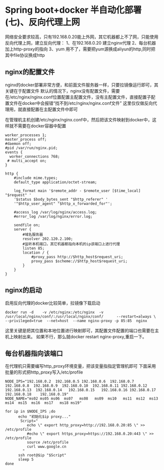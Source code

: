  # Spring boot+docker 半自动化部署(七)、反向代理上网

网络安全要求较高，只有192.168.0.20能上外网，其它机器都上不了网，只能使用反向代理上网，建立反向代理：
1、在192.168.0.20 建立nginx代理 
2、每台机器加上http-proxy的指向
3、yum 用不了，需要把yum源换成aliyun的http,同时把其中file协议换成http

## nginx的配置文件
nginx的docker部署非常方便，和前面文件服务器一样，只要拉镜像运行即可，其关键在于配置文件
默认的情况下，nginx没有配置文件，需要在/etc/nginx/nginx.conf位置配置主配置文件，没有主配置文件，直接配置子配置文件在docker中会报错“找不到/etc/nginx/nginx.conf文件”
这里仅仅做反向代理用，就直接配置在主配置文件中即可

在管理机主机创建/etc/nginx/nginx.conf中，然后把该文件映射到docker中，这样就不需要在docker容器中配置

```
worker_processes 1;
master_process off;
#daemon off;
#pid /var/run/nginx.pid;
events {
  worker_connections 768;
 # multi_accept on;
}

http {
    #include mime.types;
    default_type application/octet-stream;

    log_format main '$remote_addr - $remote_user [$time_local] "$request" '
    '$status $body_bytes_sent "$http_referer" '
    '"$http_user_agent" "$http_x_forwarded_for"';

    #access_log /var/log/nginx/access.log;
    #error_log /var/log/nginx/error.log;

    sendfile on;
    server {
        #域名服务器
        resolver 202.120.2.100;
        #监听本机端口，其它机器都指向本机的ip该端口上进行代理
        listen 85;
        location / {
            #proxy_pass http://$http_host$request_uri;
            proxy_pass $scheme://$http_host$request_uri;          
        }         
    }
}

```


## nginx的启动

启用反向代理的docker比较简单，拉镜像下载启动

```
docker run -d    -v /etc/nginx:/etc/nginx  -v /usr/local/nginx/conf/:/usr/local/nginx/conf/      --restart=always \
--privileged=true  --net=host  --name nginx-proxy -p 85:85  nginx

```

这里关键是把其位置和本地位置进行映射即可，其配置文件配置的端口也需要在主机上映射出来。
如果不行，那么就docker restart nginx-proxy,重启一下。

## 每台机器指向该端口

在代理机只需要编写http_proxy环境变量，把该变量指指定管理机即可
下面采用批量的形式把http_proxy写入/etc/profile

```
NODE_IPS="192.168.0.2  192.168.0.5 192.168.0.6  192.168.0.7  192.168.0.8  192.168.0.9  192.168.0.10  192.168.0.11 192.168.0.12   192.168.0.13  192.168.0.14   192.168.0.15   192.168.0.16 192.168.0.17  192.168.0.18    192.168.0.19"
NODE_NAME="ms02 ms05 ms06  ms07   ms08   ms09  ms10   ms11  ms12  ms13  ms14  ms15  ms16  ms17   ms18 ms19"

for ip in $NODE_IPS ;do
      echo "初始化$ip proxy..."
       Script=" 
          echo \" export http_proxy=http://192.168.0.20:85 \" >> /etc/profile
          #echo \" export https_proxy=https://192.168.0.20:443 \" >> /etc/profile 
          source /etc/profile
          curl www.google.cn
        "
      ssh root@$ip "$Script"
      sleep 5
done

```


